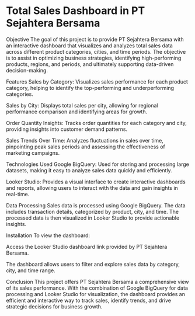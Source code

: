 # Total Sales Dashboard in PT Sejahtera Bersama

Objective
The goal of this project is to provide PT Sejahtera Bersama with an interactive dashboard that visualizes and analyzes total sales data across different product categories, cities, and time periods. The objective is to assist in optimizing business strategies, identifying high-performing products, regions, and periods, and ultimately supporting data-driven decision-making.

Features
Sales by Category: Visualizes sales performance for each product category, helping to identify the top-performing and underperforming categories.

Sales by City: Displays total sales per city, allowing for regional performance comparison and identifying areas for growth.

Order Quantity Insights: Tracks order quantities for each category and city, providing insights into customer demand patterns.

Sales Trends Over Time: Analyzes fluctuations in sales over time, pinpointing peak sales periods and assessing the effectiveness of marketing campaigns.

Technologies Used
Google BigQuery: Used for storing and processing large datasets, making it easy to analyze sales data quickly and efficiently.

Looker Studio: Provides a visual interface to create interactive dashboards and reports, allowing users to interact with the data and gain insights in real-time.

Data Processing
Sales data is processed using Google BigQuery. The data includes transaction details, categorized by product, city, and time. The processed data is then visualized in Looker Studio to provide actionable insights.

Installation
To view the dashboard:

Access the Looker Studio dashboard link provided by PT Sejahtera Bersama.

The dashboard allows users to filter and explore sales data by category, city, and time range.

Conclusion
This project offers PT Sejahtera Bersama a comprehensive view of its sales performance. With the combination of Google BigQuery for data processing and Looker Studio for visualization, the dashboard provides an efficient and interactive way to track sales, identify trends, and drive strategic decisions for business growth.








